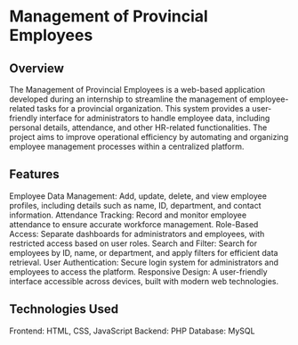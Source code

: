 # Management of Provincial Employees

## Overview
The Management of Provincial Employees is a web-based application developed during an internship to streamline the management of employee-related tasks for a provincial organization. This system provides a user-friendly interface for administrators to handle employee data, including personal details, attendance, and other HR-related functionalities. The project aims to improve operational efficiency by automating and organizing employee management processes within a centralized platform.

## Features
Employee Data Management: Add, update, delete, and view employee profiles, including details such as name, ID, department, and contact information.
Attendance Tracking: Record and monitor employee attendance to ensure accurate workforce management.
Role-Based Access: Separate dashboards for administrators and employees, with restricted access based on user roles.
Search and Filter: Search for employees by ID, name, or department, and apply filters for efficient data retrieval.
User Authentication: Secure login system for administrators and employees to access the platform.
Responsive Design: A user-friendly interface accessible across devices, built with modern web technologies.

## Technologies Used
Frontend: HTML, CSS, JavaScript
Backend: PHP
Database: MySQL
